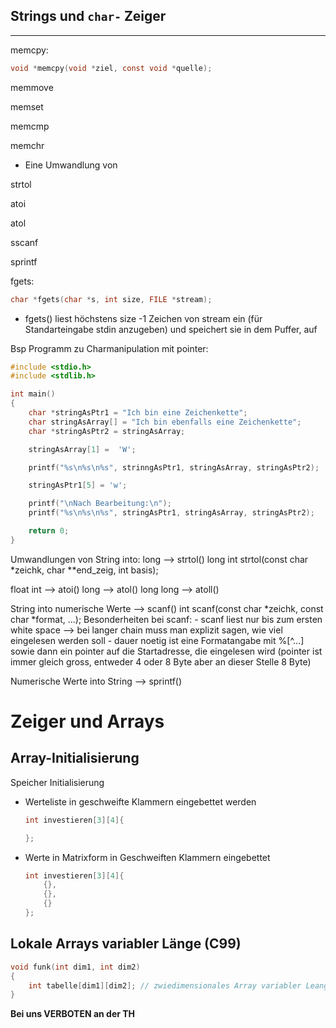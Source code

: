 
## Strings und `char-` Zeiger

___
memcpy:

```C
void *memcpy(void *ziel, const void *quelle);
```

memmove

memset

memcmp

memchr

- Eine Umwandlung von 

strtol

atoi

atol

sscanf

sprintf

fgets:

```C
char *fgets(char *s, int size, FILE *stream);
```

- fgets() liest höchstens size -1 Zeichen von stream ein (für Standarteingabe stdin anzugeben) und speichert sie in dem Puffer, auf

Bsp Programm zu Charmanipulation mit pointer:

```C
#include <stdio.h>
#include <stdlib.h>

int main()
{
    char *stringAsPtr1 = "Ich bin eine Zeichenkette";
    char stringAsArray[] = "Ich bin ebenfalls eine Zeichenkette";
    char *stringAsPtr2 = stringAsArray;

    stringAsArray[1] =  'W';

    printf("%s\n%s\n%s", strinngAsPtr1, stringAsArray, stringAsPtr2);

    stringAsPtr1[5] = 'w';

    printf("\nNach Bearbeitung:\n");
    printf("%s\n%s\n%s", stringAsPtr1, stringAsArray, stringAsPtr2);

    return 0;
}
```

Umwandlungen von String into:
long --> strtol()
	long int strtol(const char *zeichk, char **end_zeig, int basis);

float
int --> atoi()
long --> atol()
long long --> atoll()

String into numerische Werte --> scanf()
	int scanf(const char *zeichk, const char *format, ...);
Besonderheiten bei scanf:
	- scanf liest nur bis zum ersten white space --> bei langer chain muss man explizit sagen, wie viel eingelesen werden soll
	- dauer noetig ist eine Formatangabe mit %[^...] sowie dann ein pointer auf die Startadresse, die eingelesen wird
	  (pointer ist immer gleich gross, entweder 4 oder 8 Byte aber an dieser Stelle 8 Byte)
	
Numerische Werte into String --> sprintf()


# Zeiger und Arrays

## Array-Initialisierung

Speicher Initialisierung 

- Werteliste in geschweifte Klammern eingebettet werden

    ```C
    int investieren[3][4]{

    };
    ```

- Werte in Matrixform in Geschweiften Klammern eingebettet

    ```C
    int investieren[3][4]{
        {},
        {},
        {}
    };
    ```

## Lokale Arrays variabler Länge (C99)

```C
void funk(int dim1, int dim2)
{
    int tabelle[dim1][dim2]; // zwiedimensionales Array variabler Leange
}
```

**Bei uns VERBOTEN an der TH**